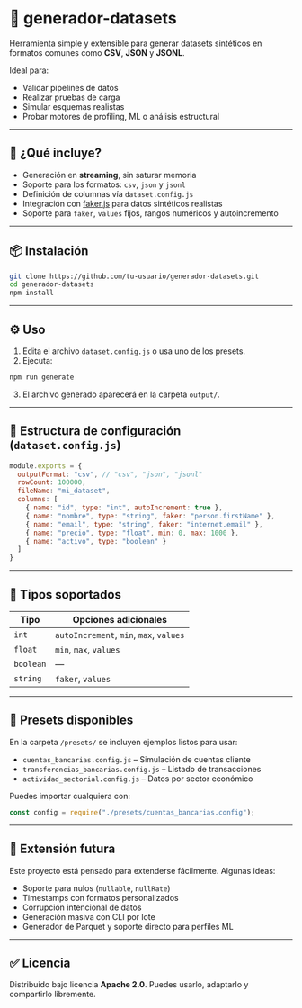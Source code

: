 # 📂 generador-datasets

Herramienta simple y extensible para generar datasets sintéticos en formatos comunes como **CSV**, **JSON** y **JSONL**.

Ideal para:

- Validar pipelines de datos
- Realizar pruebas de carga
- Simular esquemas realistas
- Probar motores de profiling, ML o análisis estructural

---

## 🚀 ¿Qué incluye?

- Generación en **streaming**, sin saturar memoria
- Soporte para los formatos: `csv`, `json` y `jsonl`
- Definición de columnas vía `dataset.config.js`
- Integración con [faker.js](https://fakerjs.dev/) para datos sintéticos realistas
- Soporte para `faker`, `values` fijos, rangos numéricos y autoincremento

---

## 📦 Instalación

```bash
git clone https://github.com/tu-usuario/generador-datasets.git
cd generador-datasets
npm install
```

---

## ⚙️ Uso

1. Edita el archivo `dataset.config.js` o usa uno de los presets.
2. Ejecuta:

```bash
npm run generate
```

3. El archivo generado aparecerá en la carpeta `output/`.

---

## 🧠 Estructura de configuración (`dataset.config.js`)

```js
module.exports = {
  outputFormat: "csv", // "csv", "json", "jsonl"
  rowCount: 100000,
  fileName: "mi_dataset",
  columns: [
    { name: "id", type: "int", autoIncrement: true },
    { name: "nombre", type: "string", faker: "person.firstName" },
    { name: "email", type: "string", faker: "internet.email" },
    { name: "precio", type: "float", min: 0, max: 1000 },
    { name: "activo", type: "boolean" }
  ]
}
```

---

## 🧩 Tipos soportados

| Tipo      | Opciones adicionales                        |
|-----------|---------------------------------------------|
| `int`     | `autoIncrement`, `min`, `max`, `values`     |
| `float`   | `min`, `max`, `values`                      |
| `boolean` | —                                           |
| `string`  | `faker`, `values`                           |

---

## 📁 Presets disponibles

En la carpeta `/presets/` se incluyen ejemplos listos para usar:

- `cuentas_bancarias.config.js` – Simulación de cuentas cliente
- `transferencias_bancarias.config.js` – Listado de transacciones
- `actividad_sectorial.config.js` – Datos por sector económico

Puedes importar cualquiera con:

```js
const config = require("./presets/cuentas_bancarias.config");
```

---

## 🔄 Extensión futura

Este proyecto está pensado para extenderse fácilmente. Algunas ideas:

- Soporte para nulos (`nullable`, `nullRate`)
- Timestamps con formatos personalizados
- Corrupción intencional de datos
- Generación masiva con CLI por lote
- Generador de Parquet y soporte directo para perfiles ML

---

## ✅ Licencia

Distribuido bajo licencia **Apache 2.0**. Puedes usarlo, adaptarlo y compartirlo libremente.

